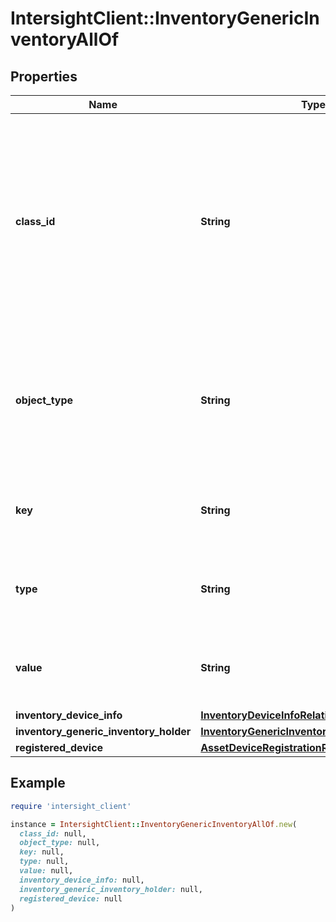 # IntersightClient::InventoryGenericInventoryAllOf

## Properties

| Name | Type | Description | Notes |
| ---- | ---- | ----------- | ----- |
| **class_id** | **String** | The fully-qualified name of the instantiated, concrete type. This property is used as a discriminator to identify the type of the payload when marshaling and unmarshaling data. | [default to &#39;inventory.GenericInventory&#39;] |
| **object_type** | **String** | The fully-qualified name of the instantiated, concrete type. The value should be the same as the &#39;ClassId&#39; property. | [default to &#39;inventory.GenericInventory&#39;] |
| **key** | **String** | Key of inventory data for Generic Inventory data set. | [optional][readonly] |
| **type** | **String** | Type of inventory data for Generic Inventory data set. | [optional][readonly] |
| **value** | **String** | Value of inventory data for Generic Inventory data set. | [optional][readonly] |
| **inventory_device_info** | [**InventoryDeviceInfoRelationship**](InventoryDeviceInfoRelationship.md) |  | [optional] |
| **inventory_generic_inventory_holder** | [**InventoryGenericInventoryHolderRelationship**](InventoryGenericInventoryHolderRelationship.md) |  | [optional] |
| **registered_device** | [**AssetDeviceRegistrationRelationship**](AssetDeviceRegistrationRelationship.md) |  | [optional] |

## Example

```ruby
require 'intersight_client'

instance = IntersightClient::InventoryGenericInventoryAllOf.new(
  class_id: null,
  object_type: null,
  key: null,
  type: null,
  value: null,
  inventory_device_info: null,
  inventory_generic_inventory_holder: null,
  registered_device: null
)
```

